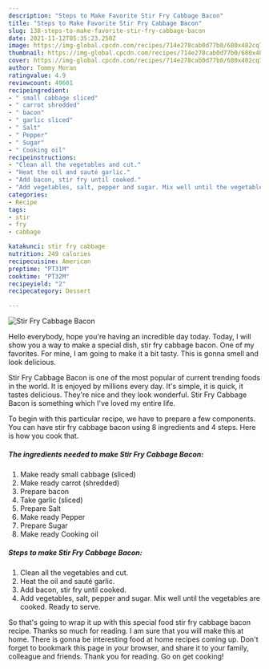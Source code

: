 ```yaml
---
description: "Steps to Make Favorite Stir Fry Cabbage Bacon"
title: "Steps to Make Favorite Stir Fry Cabbage Bacon"
slug: 138-steps-to-make-favorite-stir-fry-cabbage-bacon
date: 2021-11-12T05:35:23.250Z
image: https://img-global.cpcdn.com/recipes/714e278cab0d77b0/680x482cq70/stir-fry-cabbage-bacon-recipe-main-photo.jpg
thumbnail: https://img-global.cpcdn.com/recipes/714e278cab0d77b0/680x482cq70/stir-fry-cabbage-bacon-recipe-main-photo.jpg
cover: https://img-global.cpcdn.com/recipes/714e278cab0d77b0/680x482cq70/stir-fry-cabbage-bacon-recipe-main-photo.jpg
author: Tommy Moran
ratingvalue: 4.9
reviewcount: 49601
recipeingredient:
- " small cabbage sliced"
- " carrot shredded"
- " bacon"
- " garlic sliced"
- " Salt"
- " Pepper"
- " Sugar"
- " Cooking oil"
recipeinstructions:
- "Clean all the vegetables and cut."
- "Heat the oil and sauté garlic."
- "Add bacon, stir fry until cooked."
- "Add vegetables, salt, pepper and sugar. Mix well until the vegetables are cooked. Ready to serve."
categories:
- Recipe
tags:
- stir
- fry
- cabbage

katakunci: stir fry cabbage 
nutrition: 249 calories
recipecuisine: American
preptime: "PT31M"
cooktime: "PT32M"
recipeyield: "2"
recipecategory: Dessert

---
```



![Stir Fry Cabbage Bacon](https://img-global.cpcdn.com/recipes/714e278cab0d77b0/680x482cq70/stir-fry-cabbage-bacon-recipe-main-photo.jpg)

Hello everybody, hope you're having an incredible day today. Today, I will show you a way to make a special dish, stir fry cabbage bacon. One of my favorites. For mine, I am going to make it a bit tasty. This is gonna smell and look delicious.

Stir Fry Cabbage Bacon is one of the most popular of current trending foods in the world. It is enjoyed by millions every day. It's simple, it is quick, it tastes delicious. They're nice and they look wonderful. Stir Fry Cabbage Bacon is something which I've loved my entire life.




To begin with this particular recipe, we have to prepare a few components. You can have stir fry cabbage bacon using 8 ingredients and 4 steps. Here is how you cook that.

<!--inarticleads1-->

##### The ingredients needed to make Stir Fry Cabbage Bacon:

1. Make ready  small cabbage (sliced)
1. Make ready  carrot (shredded)
1. Prepare  bacon
1. Take  garlic (sliced)
1. Prepare  Salt
1. Make ready  Pepper
1. Prepare  Sugar
1. Make ready  Cooking oil




<!--inarticleads2-->

##### Steps to make Stir Fry Cabbage Bacon:

1. Clean all the vegetables and cut.
1. Heat the oil and sauté garlic.
1. Add bacon, stir fry until cooked.
1. Add vegetables, salt, pepper and sugar. Mix well until the vegetables are cooked. Ready to serve.




So that's going to wrap it up with this special food stir fry cabbage bacon recipe. Thanks so much for reading. I am sure that you will make this at home. There is gonna be interesting food at home recipes coming up. Don't forget to bookmark this page in your browser, and share it to your family, colleague and friends. Thank you for reading. Go on get cooking!
